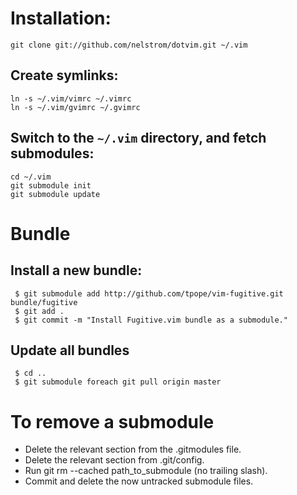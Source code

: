 # Installation:

    git clone git://github.com/nelstrom/dotvim.git ~/.vim

## Create symlinks:

    ln -s ~/.vim/vimrc ~/.vimrc
    ln -s ~/.vim/gvimrc ~/.gvimrc

## Switch to the `~/.vim` directory, and fetch submodules:

    cd ~/.vim
    git submodule init
    git submodule update

# Bundle

## Install a new bundle:

     $ git submodule add http://github.com/tpope/vim-fugitive.git bundle/fugitive
     $ git add .
     $ git commit -m "Install Fugitive.vim bundle as a submodule."

## Update all bundles

     $ cd ..
     $ git submodule foreach git pull origin master

# To remove a submodule

  * Delete the relevant section from the .gitmodules file.
  * Delete the relevant section from .git/config.
  * Run git rm --cached path_to_submodule (no trailing slash).
  * Commit and delete the now untracked submodule files.
